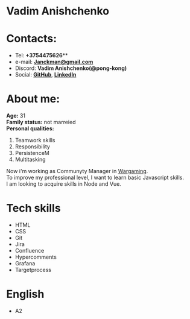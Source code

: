 # Vadim Anishchenko
# Contacts:
* Tel: **+3754475626****
* e-mail: **Janckman@gmail.com**
* Discord: **Vadim Anishchenko(@pong-kong)**
* Social: **[GitHub](https://github.com/Pong-Kong)**, **[LinkedIn](https://www.linkedin.com/in/vadim-anishchenko-bb5824155/)**

# About me:

**Age:** 31   
**Family status:** not marreied  
**Personal qualities:**
  1. Teamwork skills
  2. Responsibility
  3. PersistenceM  
  4. Multitasking
 
Now i'm working as Communyty Manager in [Wargaming](https://wargaming.com/ru/).  
To improve my professional level, I want to learn basic Javascript skills.  
I am looking to acquire skills in Node and Vue.

# Tech skills
* HTML
* CSS
* Git
* Jira
* Confluence
* Hypercomments
* Grafana
* Targetprocess

# English
* A2
 
